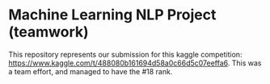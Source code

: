 # Machine Learning NLP Project (teamwork)

This repository represents our submission for this kaggle competition: https://www.kaggle.com/t/488080b161694d58a0c66d5c07eeffa6.
This was a team effort, and managed to have the #18 rank.
